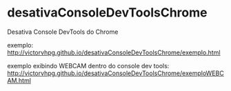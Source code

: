 desativaConsoleDevToolsChrome
=============================

Desativa Console DevTools do Chrome

exemplo:
http://victorvhpg.github.io/desativaConsoleDevToolsChrome/exemplo.html


exemplo exibindo WEBCAM dentro do console dev tools:
http://victorvhpg.github.io/desativaConsoleDevToolsChrome/exemploWEBCAM.html
